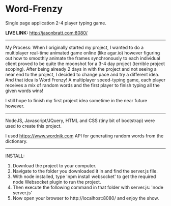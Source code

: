 # Word-Frenzy
Single page application 2-4 player typing game.

**LIVE LINK:** http://jasonbratt.com:8080/

---

My Process: When I originally started my project, I wanted to do a multiplayer real-time animated game online (like agar.io) however figuring out how to smoothly animate the frames synchronously to each individual client proved to be quite the moonshot for a 3-4 day project (terrible project scoping). After being already 2 days in with the project and not seeing a near end to the project, I decided to change pace and try a different idea. And that idea is Word Frenzy! A multiplayer speed-typing game, each player receives a mix of random words and the first player to finish typing all the given words wins!

I still hope to finish my first project idea sometime in the near future however.

---

NodeJS, Javascript/JQuery, HTML and CSS (tiny bit of bootstrap) were used to create this project.

I used https://www.wordnik.com API for generating random words from the dictionary.


---

INSTALL:

1. Download the project to your computer.
2. Navigate to the folder you downloaded it in and find the server.js file.
3. With node installed, type 'npm install websocket' to get the required node Websocket plugin to run the project.
4. Then execute the following command in that folder with server.js: 'node server.js'
5. Now open your browser to http://localhost:8080/ and enjoy the show.
